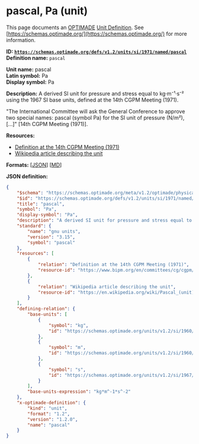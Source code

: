 # pascal, Pa (unit)

This page documents an [OPTIMADE](https://www.optimade.org/) [Unit Definition](https://schemas.optimade.org/#definitions). See [https://schemas.optimade.org/](https://schemas.optimade.org/) for more information.

**ID: [`https://schemas.optimade.org/defs/v1.2/units/si/1971/named/pascal`](https://schemas.optimade.org/defs/v1.2/units/si/1971/named/pascal)**  
**Definition name:** `pascal`

**Unit name:** pascal  
**Latin symbol:** Pa  
**Display symbol:** Pa  
  
**Description:** A derived SI unit for pressure and stress equal to kg·m⁻¹·s⁻² using the 1967 SI base units, defined at the 14th CGPM Meeting (1971).

"The International Committee will ask the General Conference to approve two special names: pascal (symbol Pa) for the SI unit of pressure (N/m²), [...]" [14th CGPM Meeting (1971)].

**Resources:**

- [Definition at the 14th CGPM Meeting (1971)](https://www.bipm.org/en/committees/cg/cgpm/14-1971)
- [Wikipedia article describing the unit](https://en.wikipedia.org/wiki/Pascal_(unit))


**Formats:** [[JSON](pascal.json)] [[MD](pascal.md)]

**JSON definition:**

``` json
{
    "$schema": "https://schemas.optimade.org/meta/v1.2/optimade/physical_unit_definition.md",
    "$id": "https://schemas.optimade.org/defs/v1.2/units/si/1971/named/pascal",
    "title": "pascal",
    "symbol": "Pa",
    "display-symbol": "Pa",
    "description": "A derived SI unit for pressure and stress equal to kg\u00b7m\u207b\u00b9\u00b7s\u207b\u00b2 using the 1967 SI base units, defined at the 14th CGPM Meeting (1971).\n\n\"The International Committee will ask the General Conference to approve two special names: pascal (symbol Pa) for the SI unit of pressure (N/m\u00b2), [...]\" [14th CGPM Meeting (1971)].",
    "standard": {
        "name": "gnu units",
        "version": "3.15",
        "symbol": "pascal"
    },
    "resources": [
        {
            "relation": "Definition at the 14th CGPM Meeting (1971)",
            "resource-id": "https://www.bipm.org/en/committees/cg/cgpm/14-1971"
        },
        {
            "relation": "Wikipedia article describing the unit",
            "resource-id": "https://en.wikipedia.org/wiki/Pascal_(unit)"
        }
    ],
    "defining-relation": {
        "base-units": [
            {
                "symbol": "kg",
                "id": "https://schemas.optimade.org/units/v1.2/si/1960/base/kilogram"
            },
            {
                "symbol": "m",
                "id": "https://schemas.optimade.org/units/v1.2/si/1960/base/metre"
            },
            {
                "symbol": "s",
                "id": "https://schemas.optimade.org/units/v1.2/si/1967/base/second"
            }
        ],
        "base-units-expression": "kg*m^-1*s^-2"
    },
    "x-optimade-definition": {
        "kind": "unit",
        "format": "1.2",
        "version": "1.2.0",
        "name": "pascal"
    }
}
```